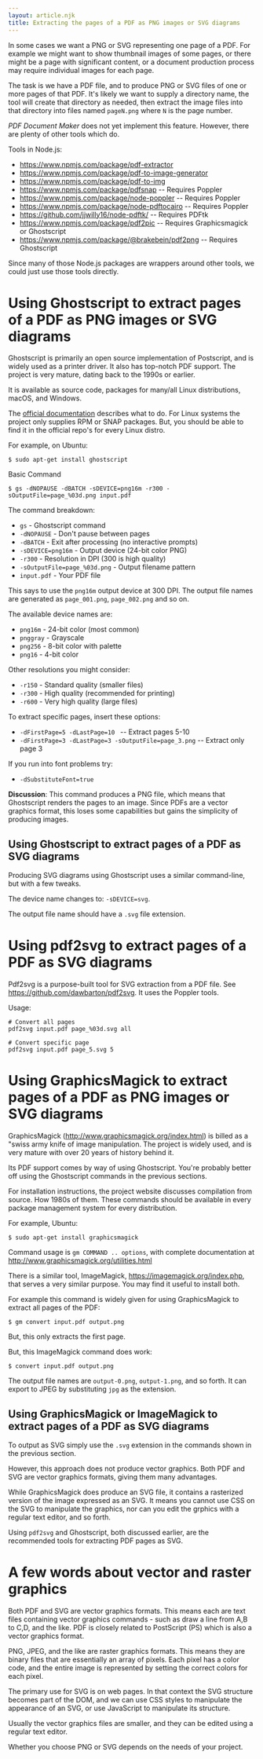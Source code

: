 ```yaml
---
layout: article.njk
title: Extracting the pages of a PDF as PNG images or SVG diagrams
---
```


In some cases we want a PNG or SVG representing one page of a PDF.  For example we might want to show thumbnail images of some pages, or there might be a page with significant content, or a document production process may require individual images for each page.

The task is we have a PDF file, and to produce PNG or SVG files of one or more pages of that PDF.  It's likely we want to supply a directory name, the tool will create that directory as needed, then extract the image files into that directory into files named `pageN.png` where `N` is the page number.

_PDF Document Maker_ does not yet implement this feature.  However, there are plenty of other tools which do.

Tools in Node.js:

* https://www.npmjs.com/package/pdf-extractor
* https://www.npmjs.com/package/pdf-to-image-generator
* https://www.npmjs.com/package/pdf-to-img
* https://www.npmjs.com/package/pdfsnap -- Requires Poppler
* https://www.npmjs.com/package/node-poppler -- Requires Poppler
* https://www.npmjs.com/package/node-pdftocairo -- Requires Poppler
* https://github.com/jjwilly16/node-pdftk/ -- Requires PDFtk
* https://www.npmjs.com/package/pdf2pic -- Requires Graphicsmagick or Ghostscript
* https://www.npmjs.com/package/@brakebein/pdf2png -- Requires Ghostscript

Since many of those Node.js packages are wrappers around other tools, we could just use those tools directly.

# Using Ghostscript to extract pages of a PDF as PNG images or SVG diagrams

Ghostscript is primarily an open source implementation of Postscript, and is widely used as a printer driver.  It also has top-notch PDF support.  The project is very mature, dating back to the 1990s or earlier.

It is available as source code, packages for many/all Linux distributions, macOS, and Windows.

The [official documentation](https://ghostscript.readthedocs.io/en/gs10.05.1/Install.html) describes what to do.  For Linux systems the project only supplies RPM or SNAP packages.  But, you should be able to find it in the official repo's for every Linux distro.

For example, on Ubuntu:

```shell
$ sudo apt-get install ghostscript
```

Basic Command

```shell
$ gs -dNOPAUSE -dBATCH -sDEVICE=png16m -r300 -sOutputFile=page_%03d.png input.pdf
```

The command breakdown:

* `gs` - Ghostscript command
* `-dNOPAUSE` - Don't pause between pages
* `-dBATCH` - Exit after processing (no interactive prompts)
* `-sDEVICE=png16m` - Output device (24-bit color PNG)
* `-r300` - Resolution in DPI (300 is high quality)
* `-sOutputFile=page_%03d.png` - Output filename pattern
* `input.pdf` - Your PDF file

This says to use the `png16m` output device at 300 DPI.  The output file names are generated as `page_001.png`, `page_002.png` and so on.

The available device names are:

* `png16m` - 24-bit color (most common)
* `pnggray` - Grayscale
* `png256` - 8-bit color with palette
* `png16` - 4-bit color

Other resolutions you might consider:

* `-r150` - Standard quality (smaller files)
* `-r300` - High quality (recommended for printing)
* `-r600` - Very high quality (large files)

To extract specific pages, insert these options:

* `-dFirstPage=5 -dLastPage=10 ` -- Extract pages 5-10
* `-dFirstPage=3 -dLastPage=3 -sOutputFile=page_3.png` -- Extract only page 3

If you run into font problems try:

* `-dSubstituteFont=true`

**Discussion**: This command produces a PNG file, which means that Ghostscript renders the pages to an image.  Since PDFs are a vector graphics format, this loses some capabilities but gains the simplicity of producing images.

## Using Ghostscript to extract pages of a PDF as SVG diagrams

Producing SVG diagrams using Ghostscript uses a similar command-line, but with a few tweaks.

The device name changes to:  `-sDEVICE=svg`.

The output file name should have a `.svg` file extension.

# Using pdf2svg to extract pages of a PDF as SVG diagrams

Pdf2svg is a purpose-built tool for SVG extraction from a PDF file.  See https://github.com/dawbarton/pdf2svg.  It uses the Poppler tools.

Usage:

```shell
# Convert all pages
pdf2svg input.pdf page_%03d.svg all

# Convert specific page
pdf2svg input.pdf page_5.svg 5
```

# Using GraphicsMagick to extract pages of a PDF as PNG images or SVG diagrams

GraphicsMagick (http://www.graphicsmagick.org/index.html) is billed as a "swiss army knife of image manipulation.  The project is widely used, and is very mature with over 20 years of history behind it.

Its PDF support comes by way of using Ghostscript.  You're probably better off using the Ghostscript commands in the previous sections.

For installation instructions, the project website discusses compilation from source.  How 1980s of them.  These commands should be available in every package management system for every distribution.  

For example, Ubuntu:

```shell
$ sudo apt-get install graphicsmagick
```

Command usage is `gm COMMAND .. options`, with complete documentation at http://www.graphicsmagick.org/utilities.html

There is a similar tool, ImageMagick, https://imagemagick.org/index.php, that serves a very similar purpose.  You may find it useful to install both.

For example this command is widely given for using GraphicsMagick to extract all pages of the PDF:

```shell
$ gm convert input.pdf output.png
```

But, this only extracts the first page.

But, this ImageMagick command does work:

```shell
$ convert input.pdf output.png
```

The output file names are `output-0.png`, `output-1.png`, and so forth.  It can export to JPEG by substituting `jpg` as the extension.

## Using GraphicsMagick or ImageMagick to extract pages of a PDF as SVG diagrams

To output as SVG simply use the `.svg` extension in the commands shown in the previous section.

However, this approach does not produce vector graphics.  Both PDF and SVG are vector graphics formats, giving them many advantages.

While GraphicsMagick does produce an SVG file, it contains a rasterized version of the image expressed as an SVG.  It means you cannot use CSS on the SVG to manipulate the graphics, nor can you edit the grphics with a regular text editor, and so forth.

Using `pdf2svg` and Ghostscript, both discussed earlier, are the recommended tools for extracting PDF pages as SVG.

# A few words about vector and raster graphics

Both PDF and SVG are vector graphics formats.  This means each are text files containing vector graphics commands - such as draw a line from A,B to C,D, and the like.  PDF is closely related to PostScript (PS) which is also a vector graphics format.

PNG, JPEG, and the like are raster graphics formats.  This means they are binary files that are essentially an array of pixels.  Each pixel has a color code, and the entire image is represented by setting the correct colors for each pixel.

The primary use for SVG is on web pages.  In that context the SVG structure becomes part of the DOM, and we can use CSS styles to manipulate the appearance of an SVG, or use JavaScript to manipulate its structure.

Usually the vector graphics files are smaller, and they can be edited using a regular text editor.

Whether you choose PNG or SVG depends on the needs of your project.
